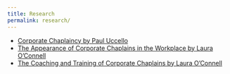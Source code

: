 ```yaml
---
title: Research
permalink: research/
---
```

*   [Corporate Chaplaincy by Paul Uccello](http://www.corpchaps.com/wp-content/uploads/Corporate-Chaplaincy-by-Paul-Uccello.pdf)
*   [The Appearance of Corporate Chaplains in the Workplace by Laura O’Connell](http://www.corpchaps.com/wp-content/uploads/The-Appearance-of-Corporate-Chaplains-in-the-Workplace-by-Laura-OConnell.pdf)
*   [The Coaching and Training of Corporate Chaplains by Laura O’Connell](http://www.corpchaps.com/wp-content/uploads/The-Coaching-and-Training-of-Corporate-Chaplains-by-Laura-OConnell.pdf)
